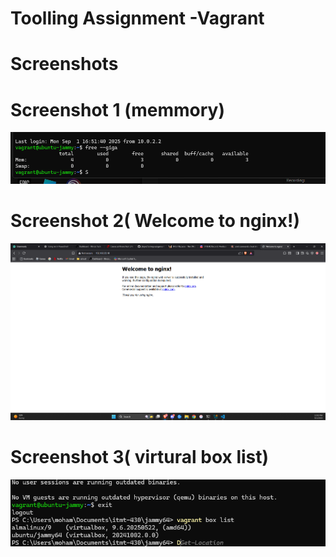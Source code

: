 # Toolling Assignment -Vagrant
# Screenshots

# Screenshot 1 (memmory)
![Screenshot of memory](../../media/mememory.png)

# Screenshot 2( Welcome to nginx!)
![Welcome to nginx!](media/nginx.png)

# Screenshot 3( virtural box list)
![virtualbox](media/virtualbox.png)





